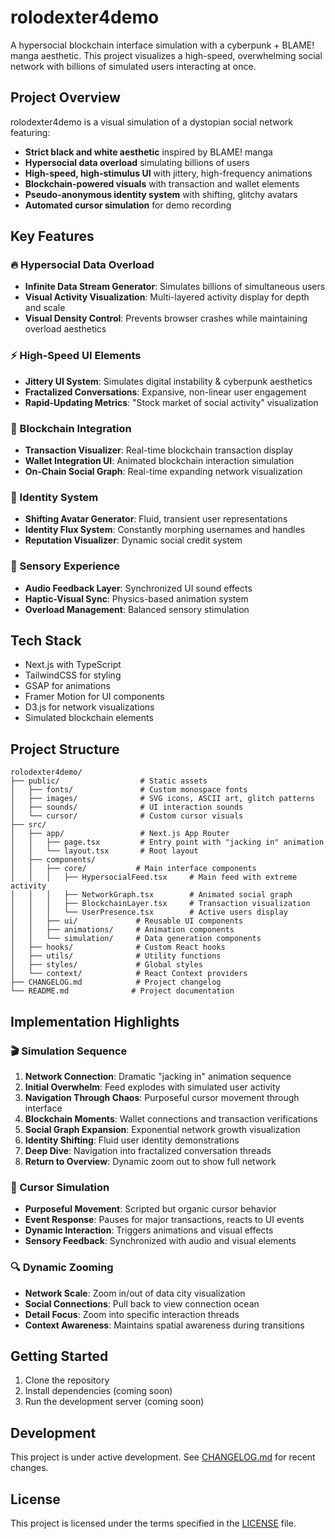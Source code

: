 # rolodexter4demo

A hypersocial blockchain interface simulation with a cyberpunk + BLAME! manga aesthetic. This project visualizes a high-speed, overwhelming social network with billions of simulated users interacting at once.

## Project Overview

rolodexter4demo is a visual simulation of a dystopian social network featuring:

- **Strict black and white aesthetic** inspired by BLAME! manga
- **Hypersocial data overload** simulating billions of users
- **High-speed, high-stimulus UI** with jittery, high-frequency animations
- **Blockchain-powered visuals** with transaction and wallet elements
- **Pseudo-anonymous identity system** with shifting, glitchy avatars
- **Automated cursor simulation** for demo recording

## Key Features

### 🔥 Hypersocial Data Overload
- **Infinite Data Stream Generator**: Simulates billions of simultaneous users
- **Visual Activity Visualization**: Multi-layered activity display for depth and scale
- **Visual Density Control**: Prevents browser crashes while maintaining overload aesthetics

### ⚡ High-Speed UI Elements
- **Jittery UI System**: Simulates digital instability & cyberpunk aesthetics
- **Fractalized Conversations**: Expansive, non-linear user engagement
- **Rapid-Updating Metrics**: "Stock market of social activity" visualization

### 🔗 Blockchain Integration
- **Transaction Visualizer**: Real-time blockchain transaction display
- **Wallet Integration UI**: Animated blockchain interaction simulation
- **On-Chain Social Graph**: Real-time expanding network visualization

### 👤 Identity System
- **Shifting Avatar Generator**: Fluid, transient user representations
- **Identity Flux System**: Constantly morphing usernames and handles
- **Reputation Visualizer**: Dynamic social credit system

### 🎯 Sensory Experience
- **Audio Feedback Layer**: Synchronized UI sound effects
- **Haptic-Visual Sync**: Physics-based animation system
- **Overload Management**: Balanced sensory stimulation

## Tech Stack

- Next.js with TypeScript
- TailwindCSS for styling
- GSAP for animations
- Framer Motion for UI components
- D3.js for network visualizations
- Simulated blockchain elements

## Project Structure

```
rolodexter4demo/
├── public/                  # Static assets
│   ├── fonts/               # Custom monospace fonts
│   ├── images/              # SVG icons, ASCII art, glitch patterns
│   ├── sounds/              # UI interaction sounds
│   └── cursor/              # Custom cursor visuals
├── src/
│   ├── app/                 # Next.js App Router
│   │   ├── page.tsx         # Entry point with "jacking in" animation
│   │   └── layout.tsx       # Root layout
│   ├── components/
│   │   ├── core/           # Main interface components
│   │   │   ├── HypersocialFeed.tsx     # Main feed with extreme activity
│   │   │   ├── NetworkGraph.tsx        # Animated social graph
│   │   │   ├── BlockchainLayer.tsx     # Transaction visualization
│   │   │   └── UserPresence.tsx        # Active users display
│   │   ├── ui/             # Reusable UI components
│   │   ├── animations/     # Animation components
│   │   └── simulation/     # Data generation components
│   ├── hooks/              # Custom React hooks
│   ├── utils/              # Utility functions
│   ├── styles/             # Global styles
│   └── context/            # React Context providers
├── CHANGELOG.md            # Project changelog
└── README.md              # Project documentation
```

## Implementation Highlights

### 🎬 Simulation Sequence
1. **Network Connection**: Dramatic "jacking in" animation sequence
2. **Initial Overwhelm**: Feed explodes with simulated user activity
3. **Navigation Through Chaos**: Purposeful cursor movement through interface
4. **Blockchain Moments**: Wallet connections and transaction verifications
5. **Social Graph Expansion**: Exponential network growth visualization
6. **Identity Shifting**: Fluid user identity demonstrations
7. **Deep Dive**: Navigation into fractalized conversation threads
8. **Return to Overview**: Dynamic zoom out to show full network

### 🎯 Cursor Simulation
- **Purposeful Movement**: Scripted but organic cursor behavior
- **Event Response**: Pauses for major transactions, reacts to UI events
- **Dynamic Interaction**: Triggers animations and visual effects
- **Sensory Feedback**: Synchronized with audio and visual elements

### 🔍 Dynamic Zooming
- **Network Scale**: Zoom in/out of data city visualization
- **Social Connections**: Pull back to view connection ocean
- **Detail Focus**: Zoom into specific interaction threads
- **Context Awareness**: Maintains spatial awareness during transitions

## Getting Started

1. Clone the repository
2. Install dependencies (coming soon)
3. Run the development server (coming soon)

## Development

This project is under active development. See [CHANGELOG.md](CHANGELOG.md) for recent changes.

## License

This project is licensed under the terms specified in the [LICENSE](LICENSE) file. 